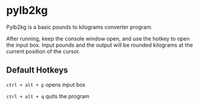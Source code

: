 # pylb2kg

Pylb2kg is a basic pounds to kilograms converter program.

After running, keep the console window open, and use the hotkey to open the input box. Input pounds and the output will be rounded kilograms at the current position of the cursor.

## Default Hotkeys

`ctrl + alt + p` opens input box

`ctrl + alt + q` quits the program

